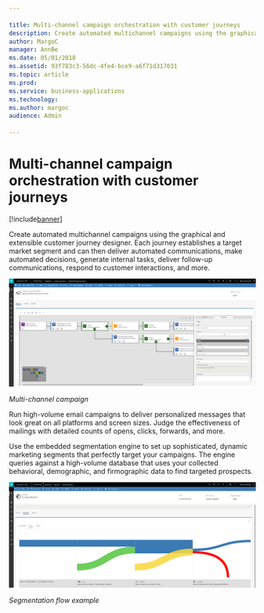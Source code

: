 ```yaml
---

title: Multi-channel campaign orchestration with customer journeys
description: Create automated multichannel campaigns using the graphical and extensible customer journey designer.
author: MargoC
manager: AnnBe
ms.date: 05/01/2018
ms.assetid: 93f783c3-56dc-4fe4-bce9-a6f71d317031
ms.topic: article
ms.prod: 
ms.service: business-applications
ms.technology: 
ms.author: margoc
audience: Admin

---
```

#  Multi-channel campaign orchestration with customer journeys




[!include[banner](../../../includes/banner.md)]

Create automated multichannel campaigns using the graphical and extensible
customer journey designer. Each journey establishes a target market segment and
can then deliver automated communications, make automated decisions, generate
internal tasks, deliver follow-up communications, respond to customer
interactions, and more.

![A screenshot of a multi-channel campaign in Dynamics 365 for Marketing](media/multi-channel-campaign-orchestration-customer-journeys-1.png "A screenshot of a multi-channel campaign in Dynamics 365 for Marketing")
<!-- Marketing_MultiChannelCampaignOrchestration_A.png -->


*Multi-channel campaign*

Run high-volume email campaigns to deliver personalized messages that look great
on all platforms and screen sizes. Judge the effectiveness of mailings with
detailed counts of opens, clicks, forwards, and more.

Use the embedded segmentation engine to set up sophisticated, dynamic marketing
segments that perfectly target your campaigns. The engine queries against a
high-volume database that uses your collected behavioral, demographic, and
firmographic data to find targeted prospects.

![A screenshot of segmentation flow example in Dynamics 365 for Marketing](media/multi-channel-campaign-orchestration-customer-journeys-2.png "A screenshot of segmentation flow example in Dynamics 365 for Marketing")
<!-- Marketing_MultiChannelCampaignOrchestration_B.png -->


*Segmentation flow example*
